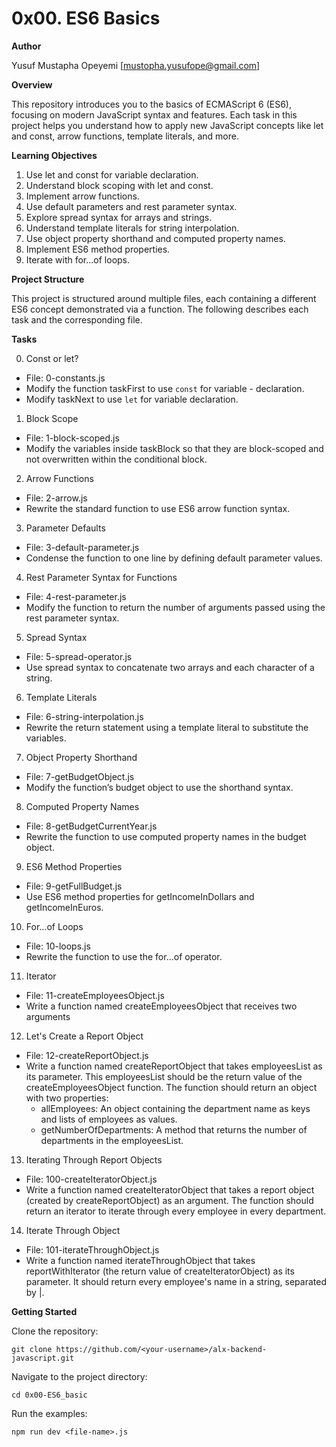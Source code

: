 # **0x00. ES6 Basics**

**Author**

Yusuf Mustapha Opeyemi [mustopha.yusufope@gmail.com]

**Overview**

This repository introduces you to the basics of ECMAScript 6 (ES6), focusing on modern JavaScript syntax and features. Each task in this project helps you understand how to apply new JavaScript concepts like let and const, arrow functions, template literals, and more.

**Learning Objectives**

1. Use let and const for variable declaration.
2. Understand block scoping with let and const.
3. Implement arrow functions.
4. Use default parameters and rest parameter syntax.
5. Explore spread syntax for arrays and strings.
6. Understand template literals for string interpolation.
7. Use object property shorthand and computed property names.
8. Implement ES6 method properties.
9. Iterate with for...of loops.

**Project Structure**

This project is structured around multiple files, each containing a different ES6 concept demonstrated via a function. The following describes each task and the corresponding file.

**Tasks**

0. Const or let?

  - File: 0-constants.js
  - Modify the function taskFirst to use `const` for variable - declaration.
  - Modify taskNext to use `let` for variable declaration.

1. Block Scope
  
  - File: 1-block-scoped.js
  - Modify the variables inside taskBlock so that they are block-scoped and not overwritten within the conditional block.

2. Arrow Functions

  - File: 2-arrow.js
  - Rewrite the standard function to use ES6 arrow function syntax.

3. Parameter Defaults
  
  - File: 3-default-parameter.js
  - Condense the function to one line by defining default parameter values.

4. Rest Parameter Syntax for Functions

  - File: 4-rest-parameter.js
  - Modify the function to return the number of arguments passed using the rest parameter syntax.

5. Spread Syntax

  - File: 5-spread-operator.js
  - Use spread syntax to concatenate two arrays and each character of a string.

6. Template Literals

  - File: 6-string-interpolation.js
  - Rewrite the return statement using a template literal to substitute the variables.

7. Object Property Shorthand

  - File: 7-getBudgetObject.js
  - Modify the function’s budget object to use the shorthand syntax.

8. Computed Property Names

  - File: 8-getBudgetCurrentYear.js
  - Rewrite the function to use computed property names in the budget object.

9. ES6 Method Properties
  
  - File: 9-getFullBudget.js
  - Use ES6 method properties for getIncomeInDollars and getIncomeInEuros.

10. For...of Loops
  
  - File: 10-loops.js
  - Rewrite the function to use the for...of operator.

11. Iterator 

  - File: 11-createEmployeesObject.js
  - Write a function named createEmployeesObject that receives two arguments

12. Let's Create a Report Object

  - File: 12-createReportObject.js
  - Write a function named createReportObject that takes employeesList as its parameter. This employeesList should be the return value of the createEmployeesObject function. The function should return an object with two properties:
    - allEmployees: An object containing the department name as keys and lists of employees as values.
    - getNumberOfDepartments: A method that returns the number of departments in the employeesList.


13. Iterating Through Report Objects

  - File: 100-createIteratorObject.js
  - Write a function named createIteratorObject that takes a report object (created by createReportObject) as an argument. The function should return an iterator to iterate through every employee in every department.


14. Iterate Through Object

  - File: 101-iterateThroughObject.js
  - Write a function named iterateThroughObject that takes reportWithIterator (the return value of createIteratorObject) as its parameter. It should return every employee's name in a string, separated by |.


**Getting Started**

Clone the repository:

`git clone https://github.com/<your-username>/alx-backend-javascript.git`

Navigate to the project directory:

`cd 0x00-ES6_basic`

Run the examples:

`npm run dev <file-name>.js`